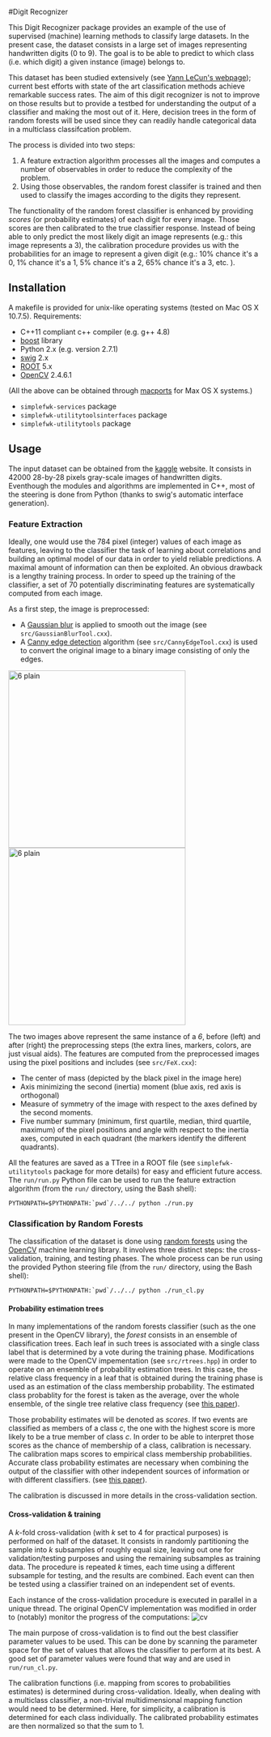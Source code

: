 #Digit Recognizer

This Digit Recognizer package provides an example of the use of supervised (machine) learning methods to classify large datasets. In the present case, the dataset consists in a large set of images representing handwritten digits (0 to 9). The goal is to be able to predict to which class (i.e. which digit) a given instance (image) belongs to. 

This dataset has been studied extensively (see [Yann LeCun's webpage][MNIST]); current best efforts with state of the art classification methods achieve remarkable success rates. The aim of this digit recognizer is not to improve on those results but to provide a testbed for understanding the output of a classifier and making the most out of it. Here, decision trees in the form of random forests will be used since they can readily handle categorical data in a multiclass classifcation problem. 

The process is divided into two steps:

1. A feature extraction algorithm processes all the images and computes a number of observables in order to reduce the complexity of the problem.
2. Using those observables, the random forest classifer is trained and then used to classify the images according to the digits they represent. 

The functionality of the random forest classifier is enhanced by providing _scores_ (or probability estimates) of each digit for every image. Those scores are then calibrated to the true classifier response. Instead of being able to only predict the most likely digit an image represents (e.g.: this image represents a 3), the calibration procedure provides us with the probabilities for an image to represent a given digit (e.g.: 10% chance it's a 0, 1% chance it's a 1, 5% chance it's a 2, 65% chance it's a 3, etc. ).

## Installation

A makefile is provided for unix-like operating systems (tested on Mac OS X 10.7.5). Requirements: 
* C++11 compliant c++ compiler (e.g. g++ 4.8)
* [boost][] library
* Python 2.x (e.g. version 2.7.1)
* [swig][] 2.x 
* [ROOT][] 5.x 
* [OpenCV][] 2.4.6.1

(All the above can be obtained through [macports][] for Max OS X systems.)

* ``simplefwk-services`` package
* ``simplefwk-utilitytoolsinterfaces`` package
* ``simplefwk-utilitytools`` package

## Usage

The input dataset can be obtained from the [kaggle][] website. It consists in 42000 28-by-28 pixels gray-scale images of handwritten digits. Eventhough the modules and algorithms are implemented in C++, most of the steering is done from Python (thanks to swig's automatic interface generation). 

### Feature Extraction

Ideally, one would use the 784 pixel (integer) values of each image as features, leaving to the classifier the task of learning about correlations and building an optimal model of our data in order to yield reliable predictions. A maximal amount of information can then be exploited. An obvious drawback is a lengthy training process. In order to speed up the training of the classifier, a set of 70 potentially discriminating features are systematically computed from each image. 

As a first step, the image is preprocessed:

* A [Gaussian blur][gblur] is applied to smooth out the image (see ``src/GaussianBlurTool.cxx``).   
* A [Canny edge detection][canny] algorithm (see ``src/CannyEdgeTool.cxx``) is used to convert the original image to a binary image consisting of only the edges.

<img src="https://raw.github.com/chapleau/DigitRecog/master/doc/6_plain.png" alt="6 plain" height="350" width="350"> <img src="https://raw.github.com/chapleau/DigitRecog/master/doc/6_processed.png" alt="6 plain" height="350" width="350">

The two images above represent the same instance of a _6_, before (left) and after (right) the preprocessing steps (the extra lines, markers, colors, are just visual aids). The features are computed from the preprocessed images using the pixel positions and includes (see ``src/FeX.cxx``):

* The center of mass (depicted by the black pixel in the image here)
* Axis minimizing the second (inertia) moment (blue axis, red axis is orthogonal)
* Measure of symmetry of the image with respect to the axes defined by the second moments.
* Five number summary (minimum, first quartile, median, third quartile, maximum) of the pixel positions and angle with respect to the inertia axes, computed in each quadrant (the markers identify the different quadrants).

All the features are saved as a TTree in a ROOT file (see ``simplefwk-utilitytools`` package for more details) for easy and efficient future access. The ``run/run.py`` Python file can be used to run the feature extraction algorithm (from the ``run/`` directory, using the Bash shell):

````shell
PYTHONPATH=$PYTHONPATH:`pwd`/../../ python ./run.py
````

### Classification by Random Forests

The classification of the dataset is done using [random forests][rf] using the [OpenCV][] machine learning library. It involves three distinct steps: the cross-validation, training, and testing phases. The whole process can be run using the provided Python steering file (from the ``run/`` directory, using the Bash shell):

````shell
PYTHONPATH=$PYTHONPATH:`pwd`/../../ python ./run_cl.py
````

#### Probability estimation trees

In many implementations of the random forests classifier (such as the one present in the OpenCV library), the _forest_ consists in an ensemble of classification trees. Each leaf in such trees is associated with a single class label that is determined by a vote during the training phase. Modifications were made to the OpenCV impementation (see ``src/rtrees.hpp``) in order to operate on an ensemble of probability estimation trees. In this case, the relative class frequency in a leaf that is obtained during the training phase is used as an estimation of the class membership probability. The estimated class probablity for the forest is taken as the average, over the whole ensemble, of the single tree relative class frequency (see [this paper][bostrom07]).

Those probability estimates will be denoted as _scores_. If two events are classified as members of a class _c_, the one with the highest score is more likely to be a true member of class _c_. In order to be able to interpret those scores as the chance of membership of a class, calibration is necessary. The calibration maps scores to empirical class membership probabilities. Accurate class probability estimates are necessary when combining the output of the classifier with other independent sources of information or with different classifiers. (see [this paper][kdd2002]). 

The calibration is discussed in more details in the cross-validation section.


#### Cross-validation & training

A _k_-fold cross-validation (with _k_ set to 4 for practical purposes) is performed on half of the dataset. It consists in randomly partitioning the sample into _k_ subsamples of roughly equal size, leaving out one for validation/testing purposes and using the remaining subsamples as training data. The procedure is repeated _k_ times, each time using a different subsample for testing, and the results are combined. Each event can then be tested using a classifier trained on an independent set of events. 

Each instance of the cross-validation procedure is executed in parallel in a unique thread. The original OpenCV implementation was modified in order to (notably) monitor the progress of the computations:
<img src="https://raw.github.com/chapleau/DigitRecog/master/doc/cv_terminal.png" alt="cv">

The main purpose of cross-validation is to find out the best classifier parameter values to be used. This can be done by scanning the parameter space for the set of values that allows the classifier to perform at its best. A good set of parameter values were found that way and are used in ``run/run_cl.py``. 

The calibration functions (i.e. mapping from scores to probabilities estimates) is determined during cross-validation. Ideally, when dealing with a multiclass classifier, a non-trivial multidimensional mapping function would need to be determined. Here, for simplicity, a calibration is determined for each class individually. The calibrated probability estimates are then normalized so that the sum to 1.


[MNIST]: http://yann.lecun.com/exdb/mnist/
[boost]: http://www.boost.org/
[macports]: http://www.macports.org/
[ROOT]: http://root.cern.ch
[swig]: http://swig.org
[OpenCV]: http://opencv.org/
[kaggle]: http://www.kaggle.com/c/digit-recognizer/data
[gblur]: http://en.wikipedia.org/wiki/Gaussian_blur
[canny]: http://en.wikipedia.org/wiki/Canny_edge_detector
[rf]: http://www.stat.berkeley.edu/users/breiman/RandomForests/cc_home.htm
[bostrom07]: http://people.dsv.su.se/~henke/papers/bostrom07c.pdf
[kdd2002]: http://www.research.ibm.com/people/z/zadrozny/kdd2002-Transf.pdf
